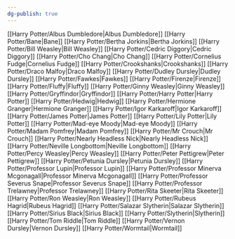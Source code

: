 ```yaml
---
dg-publish: true
---
```

[[Harry Potter/Albus Dumbledore\|Albus Dumbledore]]
[[Harry Potter/Bane\|Bane]]
[[Harry Potter/Bertha Jorkins\|Bertha Jorkins]]
[[Harry Potter/Bill Weasley\|Bill Weasley]]
[[Harry Potter/Cedric Diggory\|Cedric Diggory]]
[[Harry Potter/Cho Chang\|Cho Chang]]
[[Harry Potter/Cornelius Fudge\|Cornelius Fudge]]
[[Harry Potter/Crookshanks\|Crookshanks]]
[[Harry Potter/Draco Malfoy\|Draco Malfoy]]
[[Harry Potter/Dudley Dursley\|Dudley Dursley]]
[[Harry Potter/Fawkes\|Fawkes]]
[[Harry Potter/Firenze\|Firenze]]
[[Harry Potter/Fluffy\|Fluffy]]
[[Harry Potter/Ginny Weasley\|Ginny Weasley]]
[[Harry Potter/Gryffindor\|Gryffindor]]
[[Harry Potter/Harry Potter\|Harry Potter]]
[[Harry Potter/Hedwig\|Hedwig]]
[[Harry Potter/Hermione Granger\|Hermione Granger]]
[[Harry Potter/Igor Karkaroff\|Igor Karkaroff]]
[[Harry Potter/James Potter\|James Potter]]
[[Harry Potter/Lily Potter\|Lily Potter]]
[[Harry Potter/Mad-eye Moody\|Mad-eye Moody]]
[[Harry Potter/Madam Pomfrey\|Madam Pomfrey]]
[[Harry Potter/Mr Crouch\|Mr Crouch]]
[[Harry Potter/Nearly Headless Nick\|Nearly Headless Nick]]
[[Harry Potter/Neville Longbottom\|Neville Longbottom]]
[[Harry Potter/Percy Weasley\|Percy Weasley]]
[[Harry Potter/Peter Pettigrew\|Peter Pettigrew]]
[[Harry Potter/Petunia Dursley\|Petunia Dursley]]
[[Harry Potter/Professor Lupin\|Professor Lupin]]
[[Harry Potter/Professor Minerva Mcgonagall\|Professor Minerva Mcgonagall]]
[[Harry Potter/Professor Severus Snape\|Professor Severus Snape]]
[[Harry Potter/Professor Trelawney\|Professor Trelawney]]
[[Harry Potter/Rita Skeeter\|Rita Skeeter]]
[[Harry Potter/Ron Weasley\|Ron Weasley]]
[[Harry Potter/Rubeus Hagrid\|Rubeus Hagrid]]
[[Harry Potter/Salazar Slytherin\|Salazar Slytherin]]
[[Harry Potter/Sirius Black\|Sirius Black]]
[[Harry Potter/Slytherin\|Slytherin]]
[[Harry Potter/Tom Riddle\|Tom Riddle]]
[[Harry Potter/Vernon Dursley\|Vernon Dursley]]
[[Harry Potter/Wormtail\|Wormtail]]
